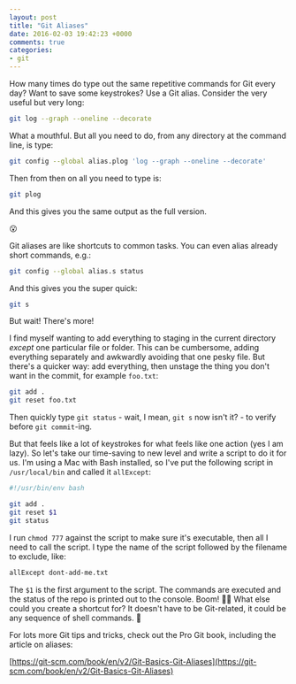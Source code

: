 ```yaml
---
layout: post
title: "Git Aliases"
date: 2016-02-03 19:42:23 +0000
comments: true
categories:
- git
---
```

How many times do type out the same repetitive commands for Git every day? Want to save some keystrokes? Use a Git alias. Consider the very useful but very long:

```bash
git log --graph --oneline --decorate
```

What a mouthful. But all you need to do, from any directory at the command line, is type:

```bash
git config --global alias.plog 'log --graph --oneline --decorate'
```

Then from then on all you need to type is:

```bash
git plog
```

And this gives you the same output as the full version.

😮

Git aliases are like shortcuts to common tasks. You can even alias already short commands, e.g.:

```bash
git config --global alias.s status
```

And this gives you the super quick:

```bash
git s
```

But wait! There's more!

I find myself wanting to add everything to staging in the current directory _except_ one particular file or folder. This can be cumbersome, adding everything separately and awkwardly avoiding that one pesky file. But there's a quicker way: add everything, then unstage the thing you don't want in the commit, for example `foo.txt`:

```bash
git add .
git reset foo.txt
```

Then quickly type `git status` - wait, I mean, `git s` now isn't it? - to verify before `git commit`-ing.

But that feels like a lot of keystrokes for what feels like one action (yes I am lazy). So let's take our time-saving to new level and write a script to do it for us. I'm using a Mac with Bash installed, so I've put the following script in `/usr/local/bin` and called it `allExcept`:

```bash
#!/usr/bin/env bash

git add .
git reset $1
git status
```

I run `chmod 777` against the script to make sure it's executable, then all I need to call the script. I type the name of the script followed by the filename to exclude, like:

```bash
allExcept dont-add-me.txt
```

The `$1` is the first argument to the script. The commands are executed and the status of the repo is printed out to the console. Boom! 👊💥 What else could you create a shortcut for? It doesn't have to be Git-related, it could be any sequence of shell commands. 🐚

For lots more Git tips and tricks, check out the Pro Git book, including the article on aliases:

[https://git-scm.com/book/en/v2/Git-Basics-Git-Aliases](https://git-scm.com/book/en/v2/Git-Basics-Git-Aliases)
